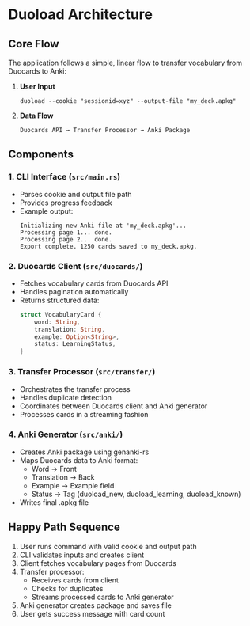 # Duoload Architecture

## Core Flow

The application follows a simple, linear flow to transfer vocabulary from Duocards to Anki:

1. **User Input**
   ```
   duoload --cookie "sessionid=xyz" --output-file "my_deck.apkg"
   ```

2. **Data Flow**
   ```
   Duocards API → Transfer Processor → Anki Package
   ```

## Components

### 1. CLI Interface (`src/main.rs`)
- Parses cookie and output file path
- Provides progress feedback
- Example output:
  ```
  Initializing new Anki file at 'my_deck.apkg'...
  Processing page 1... done.
  Processing page 2... done.
  Export complete. 1250 cards saved to my_deck.apkg.
  ```

### 2. Duocards Client (`src/duocards/`)
- Fetches vocabulary cards from Duocards API
- Handles pagination automatically
- Returns structured data:
  ```rust
  struct VocabularyCard {
      word: String,
      translation: String,
      example: Option<String>,
      status: LearningStatus,
  }
  ```

### 3. Transfer Processor (`src/transfer/`)
- Orchestrates the transfer process
- Handles duplicate detection
- Coordinates between Duocards client and Anki generator
- Processes cards in a streaming fashion

### 4. Anki Generator (`src/anki/`)
- Creates Anki package using genanki-rs
- Maps Duocards data to Anki format:
  - Word → Front
  - Translation → Back
  - Example → Example field
  - Status → Tag (duoload_new, duoload_learning, duoload_known)
- Writes final .apkg file

## Happy Path Sequence

1. User runs command with valid cookie and output path
2. CLI validates inputs and creates client
3. Client fetches vocabulary pages from Duocards
4. Transfer processor:
   - Receives cards from client
   - Checks for duplicates
   - Streams processed cards to Anki generator
5. Anki generator creates package and saves file
6. User gets success message with card count
